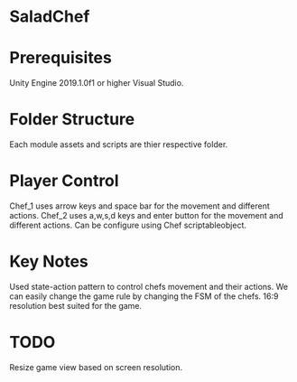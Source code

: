 # SaladChef
# Prerequisites
Unity Engine 2019.1.0f1 or higher Visual Studio.
# Folder Structure
Each module assets and scripts are thier respective folder.
# Player Control
Chef_1 uses arrow keys and space bar for the movement and different actions.
Chef_2 uses a,w,s,d keys and enter button for the movement and different actions.
Can be configure using Chef scriptableobject.

# Key Notes
Used state-action pattern to control chefs movement and their actions. We can easily change the game rule by changing the FSM of the chefs. 
16:9 resolution best suited for the game.

# TODO
Resize game view based on screen resolution.
